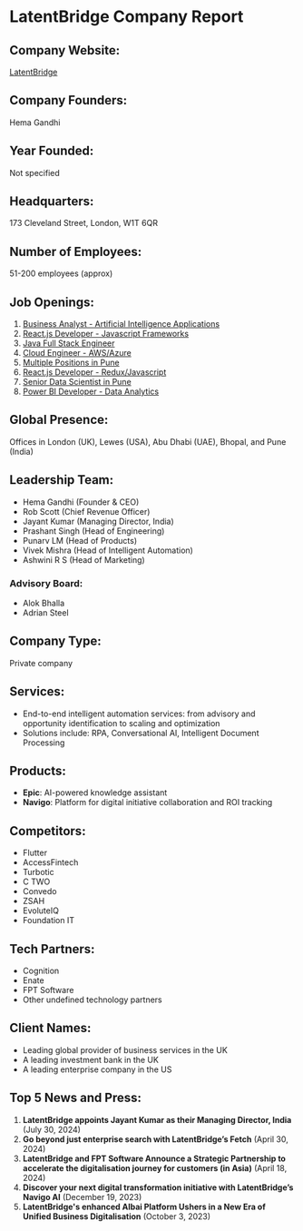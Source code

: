 # LatentBridge Company Report

## Company Website:
[LatentBridge](https://www.latentbridge.com/)

## Company Founders:
Hema Gandhi

## Year Founded:
Not specified

## Headquarters:
173 Cleveland Street, London, W1T 6QR

## Number of Employees:
51-200 employees (approx)

## Job Openings:
1. [Business Analyst - Artificial Intelligence Applications](https://in.linkedin.com/jobs/view/latentbridge-business-analyst-artificial-intelligence-applications-at-latent-bridge-4170322927)
2. [React.js Developer - Javascript Frameworks](https://in.linkedin.com/jobs/view/latentbridge-react-js-developer-javascript-frameworks-at-latent-bridge-4147950821)
3. [Java Full Stack Engineer](https://in.linkedin.com/jobs/view/java-full-stack-engineer-at-latentbridge-4178854526)
4. [Cloud Engineer - AWS/Azure](https://in.linkedin.com/jobs/view/latentbridge-cloud-engineer-aws-azure-at-latent-bridge-4170326461)
5. [Multiple Positions in Pune](https://in.linkedin.com/jobs/view/multiple-positions-at-latentbridge-4129837178)
6. [React.js Developer - Redux/Javascript](https://in.linkedin.com/jobs/view/latentbridge-react-js-developer-redux-javascript-at-latent-bridge-4196159684)
7. [Senior Data Scientist in Pune](https://in.linkedin.com/jobs/view/senior-data-scientist-at-latentbridge-4124975798)
8. [Power BI Developer - Data Analytics](https://in.linkedin.com/jobs/view/power-bi-developer-data-analytics-at-latent-bridge-4203489762)

## Global Presence:
Offices in London (UK), Lewes (USA), Abu Dhabi (UAE), Bhopal, and Pune (India)

## Leadership Team:
- Hema Gandhi (Founder & CEO)
- Rob Scott (Chief Revenue Officer)
- Jayant Kumar (Managing Director, India)
- Prashant Singh (Head of Engineering)
- Punarv LM (Head of Products)
- Vivek Mishra (Head of Intelligent Automation)
- Ashwini R S (Head of Marketing)

### Advisory Board:
- Alok Bhalla
- Adrian Steel

## Company Type:
Private company

## Services:
- End-to-end intelligent automation services: from advisory and opportunity identification to scaling and optimization
- Solutions include: RPA, Conversational AI, Intelligent Document Processing

## Products:
- **Epic**: AI-powered knowledge assistant
- **Navigo**: Platform for digital initiative collaboration and ROI tracking

## Competitors:
- Flutter
- AccessFintech
- Turbotic
- C TWO
- Convedo
- ZSAH
- EvoluteIQ
- Foundation IT

## Tech Partners:
- Cognition
- Enate
- FPT Software
- Other undefined technology partners

## Client Names:
- Leading global provider of business services in the UK
- A leading investment bank in the UK
- A leading enterprise company in the US

## Top 5 News and Press:
1. **LatentBridge appoints Jayant Kumar as their Managing Director, India** (July 30, 2024)
2. **Go beyond just enterprise search with LatentBridge’s Fetch** (April 30, 2024)
3. **LatentBridge and FPT Software Announce a Strategic Partnership to accelerate the digitalisation journey for customers (in Asia)** (April 18, 2024)
4. **Discover your next digital transformation initiative with LatentBridge’s Navigo AI** (December 19, 2023)
5. **LatentBridge's enhanced Albai Platform Ushers in a New Era of Unified Business Digitalisation** (October 3, 2023)